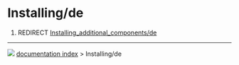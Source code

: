 # Installing/de
1.  REDIRECT [Installing\_additional\_components/de](Installing_additional_components/de.md)



---
![](images/Right_arrow.png) [documentation index](../README.md) > Installing/de
